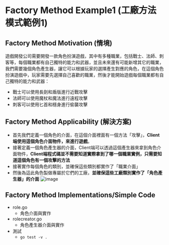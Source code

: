 # Factory Method Example1 (工廠方法模式範例1)

## Factory Method Motivation (情境)
遊戲開發公司需要開發一款角色扮演遊戲，其中有多種職業，包括戰士、法師、刺客等，每個職業都有自己獨特的能力和武器，並且未來還有可能新增其它的職業，我們需要幾個角色產生器，讓它可以根據玩家的選擇產生對應的角色，在這個角色扮演遊戲中，玩家需要先選擇自己喜歡的職業，然後才能開始遊戲每個職業都有自己獨特的能力和武器：
- 戰士可以使用長劍和盾版進行近戰攻擊
- 法師可以使用魔杖和魔法進行遠程攻擊
- 刺客可以使用匕首和穩身進行偷襲攻擊

## Factory Method Applicability (解決方案)
- 首先我們定義一個角色的介面，在這個介面裡面有一個方法「攻擊」，**Client端使用這個角色介面物件，來進行遊戲**。
- 接著定義一個角色產生器的介面，Client端可以透過這個產生器來拿到角色介面物件，**Client端程式碼並不需要知道實際拿到了哪一個職業實例，只需要知道這個角色有一個攻擊的方法**
- 接著實作每個角色的類別，並確保這些類別都實作了「職業介面」
- 然後為這此角色製做專屬於它們的工廠，**並確保這些工廠類別實作了「角色產生器」的介面**
![image](./structure.png)

## Factory Method Implementations/Simple Code
* role.go
  - 角色介面與實作
* rolecreator.go
  - 角色產生器介面與實作
* 測試
  - `go test -v .`